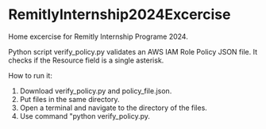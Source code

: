 # RemitlyInternship2024Excercise
Home excercise for Remitly Internship Programe 2024.

Python script verify_policy.py validates an AWS IAM Role Policy JSON file. It checks if the Resource field is a single asterisk.

How to run it:
  1. Download verify_policy.py and policy_file.json.
  2. Put files in the same directory.
  3. Open a terminal and navigate to the directory of the files.
  4. Use command "python verify_policy.py.
